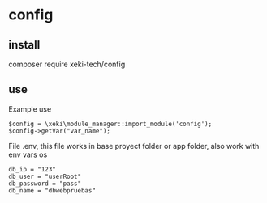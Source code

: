 # config

## install
composer require xeki-tech/config
 
## use
Example use 
```
$config = \xeki\module_manager::import_module('config');
$config->getVar("var_name");
```

File .env, this file works in base proyect folder or app folder, also work with env vars os
```
db_ip = "123"
db_user = "userRoot"
db_password = "pass"
db_name = "dbwebpruebas"

```
